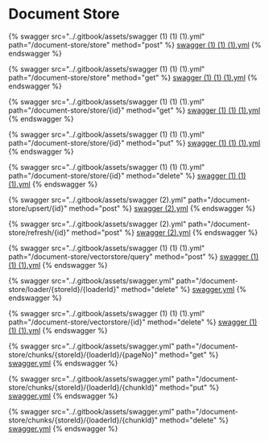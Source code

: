# Document Store

{% swagger src="../.gitbook/assets/swagger (1) (1) (1).yml" path="/document-store/store" method="post" %}
[swagger (1) (1) (1).yml](<../.gitbook/assets/swagger (1) (1) (1).yml>)
{% endswagger %}

{% swagger src="../.gitbook/assets/swagger (1) (1) (1).yml" path="/document-store/store" method="get" %}
[swagger (1) (1) (1).yml](<../.gitbook/assets/swagger (1) (1) (1).yml>)
{% endswagger %}

{% swagger src="../.gitbook/assets/swagger (1) (1) (1).yml" path="/document-store/store/{id}" method="get" %}
[swagger (1) (1) (1).yml](<../.gitbook/assets/swagger (1) (1) (1).yml>)
{% endswagger %}

{% swagger src="../.gitbook/assets/swagger (1) (1) (1).yml" path="/document-store/store/{id}" method="put" %}
[swagger (1) (1) (1).yml](<../.gitbook/assets/swagger (1) (1) (1).yml>)
{% endswagger %}

{% swagger src="../.gitbook/assets/swagger (1) (1) (1).yml" path="/document-store/store/{id}" method="delete" %}
[swagger (1) (1) (1).yml](<../.gitbook/assets/swagger (1) (1) (1).yml>)
{% endswagger %}

{% swagger src="../.gitbook/assets/swagger (2).yml" path="/document-store/upsert/{id}" method="post" %}
[swagger (2).yml](<../.gitbook/assets/swagger (2).yml>)
{% endswagger %}

{% swagger src="../.gitbook/assets/swagger (2).yml" path="/document-store/refresh/{id}" method="post" %}
[swagger (2).yml](<../.gitbook/assets/swagger (2).yml>)
{% endswagger %}

{% swagger src="../.gitbook/assets/swagger (1) (1) (1).yml" path="/document-store/vectorstore/query" method="post" %}
[swagger (1) (1) (1).yml](<../.gitbook/assets/swagger (1) (1) (1).yml>)
{% endswagger %}

{% swagger src="../.gitbook/assets/swagger.yml" path="/document-store/loader/{storeId}/{loaderId}" method="delete" %}
[swagger.yml](../.gitbook/assets/swagger.yml)
{% endswagger %}

{% swagger src="../.gitbook/assets/swagger (1) (1) (1).yml" path="/document-store/vectorstore/{id}" method="delete" %}
[swagger (1) (1) (1).yml](<../.gitbook/assets/swagger (1) (1) (1).yml>)
{% endswagger %}

{% swagger src="../.gitbook/assets/swagger.yml" path="/document-store/chunks/{storeId}/{loaderId}/{pageNo}" method="get" %}
[swagger.yml](../.gitbook/assets/swagger.yml)
{% endswagger %}

{% swagger src="../.gitbook/assets/swagger.yml" path="/document-store/chunks/{storeId}/{loaderId}/{chunkId}" method="put" %}
[swagger.yml](../.gitbook/assets/swagger.yml)
{% endswagger %}

{% swagger src="../.gitbook/assets/swagger.yml" path="/document-store/chunks/{storeId}/{loaderId}/{chunkId}" method="delete" %}
[swagger.yml](../.gitbook/assets/swagger.yml)
{% endswagger %}

